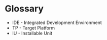 # Glossary
* IDE - Integrated Development Environment
* TP - Target Platform
* IU - Installable Unit